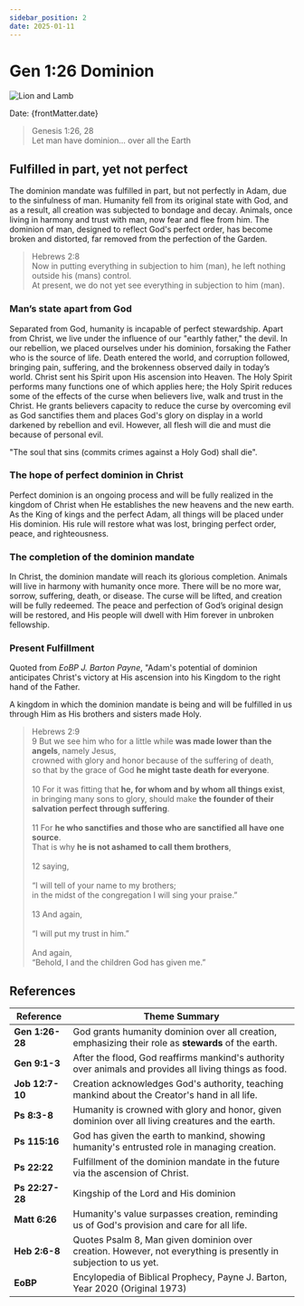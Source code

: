 ```yaml
---
sidebar_position: 2
date: 2025-01-11
---
```


# Gen 1:26 Dominion

![Lion and Lamb](./lion-lamb.png)

<p>Date: {frontMatter.date}</p>

> Genesis 1:26, 28 \
> Let man have dominion... over all the Earth

## Fulfilled in part, yet not perfect

The dominion mandate was fulfilled in part, but not perfectly in Adam, due to the sinfulness of man.
Humanity fell from its original state with God, and as a result, all creation was subjected to bondage and decay.
Animals, once living in harmony and trust with man, now fear and flee from him.
The dominion of man, designed to reflect God's perfect order, has become broken and distorted, far removed from the perfection of the Garden.

> Hebrews 2:8 \
> Now in putting everything in subjection to him (man), he left nothing outside his (mans) control. \
> At present, we do not yet see everything in subjection to him (man).

### Man’s state apart from God

Separated from God, humanity is incapable of perfect stewardship.
Apart from Christ, we live under the influence of our "earthly father," the devil.
In our rebellion, we placed ourselves under his dominion, forsaking the Father who is the source of life.
Death entered the world, and corruption followed, bringing pain, suffering, and the brokenness observed daily in today’s world.
Christ sent his Spirit upon His ascension into Heaven.
The Holy Spirit performs many functions one of which applies here;
the Holy Spirit reduces some of the effects of the curse when believers live, walk and trust in the Christ.
He grants believers capacity to reduce the curse by overcoming evil as God sanctifies them and places God's glory on display in a world darkened by rebellion and evil.
However, all flesh will die and must die because of personal evil.

"The soul that sins (commits crimes against a Holy God) shall die".

### The hope of perfect dominion in Christ

Perfect dominion is an ongoing process and will be fully realized in the kingdom of Christ when He establishes the new heavens and the new earth. As the King of kings and the perfect Adam, all things will be placed under His dominion. His rule will restore what was lost, bringing perfect order, peace, and righteousness.

### The completion of the dominion mandate

In Christ, the dominion mandate will reach its glorious completion. Animals will live in harmony with humanity once more. There will be no more war, sorrow, suffering, death, or disease. The curse will be lifted, and creation will be fully redeemed. The peace and perfection of God’s original design will be restored, and His people will dwell with Him forever in unbroken fellowship.

### Present Fulfillment

Quoted from _EoBP J. Barton Payne_,
"Adam's potential of dominion anticipates Christ's victory at His ascension into his Kingdom to the right hand of the Father.

A kingdom in which the dominion mandate is being and will be fulfilled in us through Him as His brothers and sisters made Holy.

> Hebrews 2:9 \
> 9 But we see him who for a little while **was made lower than the angels**, namely Jesus, \
> crowned with glory and honor because of the suffering of death, \
> so that by the grace of God **he might taste death for everyone**. \
> \
> 10 For it was fitting that **he, for whom and by whom all things exist**, \
> in bringing many sons to glory, should make **the founder of their salvation perfect through suffering**. \
> \
> 11 For **he who sanctifies and those who are sanctified all have one source**. \
> That is why **he is not ashamed to call them brothers**, \
> \
> 12 saying, \
> \
    “I will tell of your name to my brothers; \
     in the midst of the congregation I will sing your praise.” \
\
13 And again, \
\
 “I will put my trust in him.” \
\
And again, \
 “Behold, I and the children God has given me.”

## References

| **Reference**       | **Theme Summary**                                                                                               |
| ------------------- | --------------------------------------------------------------------------------------------------------------- |
| **Gen 1:26-28** | God grants humanity dominion over all creation, emphasizing their role as **stewards** of the earth.            |
| **Gen 9:1-3**   | After the flood, God reaffirms mankind's authority over animals and provides all living things as food.         |
| **Job 12:7-10**     | Creation acknowledges God's authority, teaching mankind about the Creator's hand in all life.                   |
| **Ps 8:3-8**     | Humanity is crowned with glory and honor, given dominion over all living creatures and the earth.               |
| **Ps 115:16**    | God has given the earth to mankind, showing humanity's entrusted role in managing creation.                     |
| **Ps 22:22**     | Fulfillment of the dominion mandate in the future via the ascension of Christ.                                  |
| **Ps 22:27-28**  | Kingship of the Lord and His dominion                                                                           |
| **Matt 6:26**    | Humanity's value surpasses creation, reminding us of God's provision and care for all life.                     |
| **Heb 2:6-8**   | Quotes Psalm 8, Man given dominion over creation. However, not everything is presently in subjection to us yet. |
| **EoBP**            | Encylopedia of Biblical Prophecy, Payne J. Barton, Year 2020 (Original 1973)                                    |
